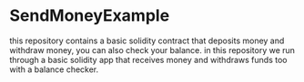 # SendMoneyExample
this repository contains a basic solidity contract that deposits money and withdraw money, you can also check your balance.
in this repository we run through a basic solidity app that receives money and withdraws funds too with a balance checker.
 
